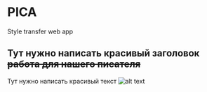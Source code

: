 # PICA
Style transfer web app

## Тут нужно написать красивый заголовок ~~работа для нашего писателя~~
Тут нужно написать красивый текст
![alt text](https://github.com/MelikbekyanAshot/PICA/blob/main/assets/пример_переноса_стиля.png)
